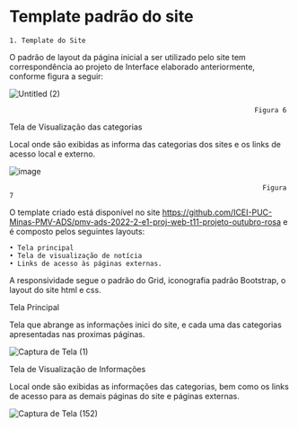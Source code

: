 # Template padrão do site

    1. Template do Site
O padrão de layout da página inicial a ser utilizado pelo site tem correspondência ao projeto de Interface elaborado anteriormente, conforme figura a seguir:

![Untitled (2)](https://user-images.githubusercontent.com/117127986/205985588-09c076f4-f7e6-4766-a8a6-5f9e25f605f4.jpg)

                                                                 Figura 6








Tela de Visualização das categorias

Local onde são exibidas as informa  das categorias dos sites e os links de acesso local e externo.

![image](https://user-images.githubusercontent.com/117127986/205985812-15e3c419-a2fa-4bc7-bbf8-8b4a2f05ca2a.png)

                                                                   Figura 7


O template criado está disponível no site https://github.com/ICEI-PUC-Minas-PMV-ADS/pmv-ads-2022-2-e1-proj-web-t11-projeto-outubro-rosa e é composto pelos seguintes layouts: 

    • Tela principal
    • Tela de visualização de notícia
    • Links de acesso às páginas externas.

A responsividade segue o padrão do Grid, iconografia padrão Bootstrap, o layout do site html e css.


Tela Principal

Tela que abrange as informações inici do  site, e  cada uma das categorias  apresentadas nas proximas páginas.

![Captura de Tela (1)](https://user-images.githubusercontent.com/117127986/206911363-fa509db0-37a8-4b94-ae36-2f9727151994.png)



Tela de Visualização de Informações

Local onde são exibidas as informações das categorias, bem como os links de acesso para as demais páginas do site e páginas externas.

![Captura de Tela (152)](https://user-images.githubusercontent.com/117127986/205997908-f685f6a8-5661-47e6-b5d4-fc8258869e0b.png)


